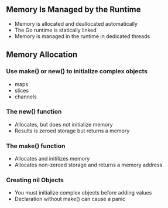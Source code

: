 ## Memory Is Managed by the Runtime
- Memory is allocated and deallocated automatically
- The Go runtime is statically linked
- Memory is managed in the runtime in dedicated threads

## Memory Allocation
### Use make() or new() to initialize complex objects
- maps
- slices
- channels

### The new() function
- Allocates, but does not initialize memory
- Results is zeroed storage but returns a memory

### The make() function
- Allocates and initilizes memory
- Allocates non-zeroed storage and returns a memory address

### Creating nil Objects
- You must initialize complex objects before adding values
- Declaration without make() can cause a panic


